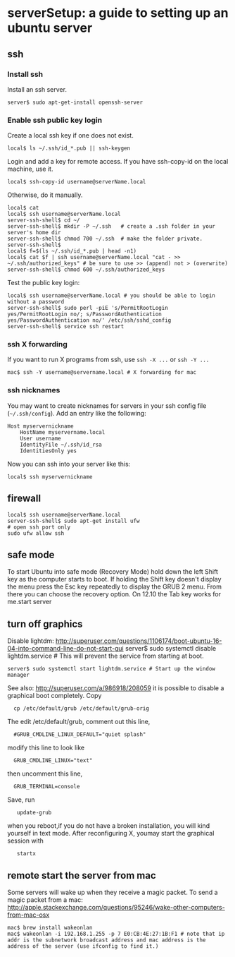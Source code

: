 # serverSetup: a guide to setting up an ubuntu server

## ssh

### Install ssh
Install an ssh server. 

    server$ sudo apt-get-install openssh-server

### Enable ssh public key login

Create a local ssh key if one does not exist.

    local$ ls ~/.ssh/id_*.pub || ssh-keygen

Login and add a key for remote access. 
If you have ssh-copy-id on the local machine, use it. 

    local$ ssh-copy-id username@serverName.local

Otherwise, do it manually.

    local$ cat 
    local$ ssh username@serverName.local
    server-ssh-shell$ cd ~/
    server-ssh-shell$ mkdir -P ~/.ssh   # create a .ssh folder in your server's home dir
    server-ssh-shell$ chmod 700 ~/.ssh  # make the folder private.
    server-ssh-shell$ 
    local$ f=$(ls ~/.ssh/id_*.pub | head -n1)
    local$ cat $f | ssh username@serverName.local "cat - >> ~/.ssh/authorized_keys" # be sure to use >> (append) not > (overwrite)
    server-ssh-shell$ chmod 600 ~/.ssh/authorized_keys
    
Test the public key login:

    local$ ssh username@serverName.local # you should be able to login without a password
    server-ssh-shell$ sudo perl -piE 's/PermitRootLogin yes/PermitRootLogin no/; s/PasswordAuthentication yes/PasswordAuthentication no/' /etc/ssh/sshd_config
    server-ssh-shell$ service ssh restart

### ssh X forwarding
If you want to run X programs from ssh, use `ssh -X ...` or `ssh -Y ...`

    mac$ ssh -Y username@servername.local # X forwarding for mac

### ssh nicknames
You may want to create nicknames for servers in your ssh config file (`~/.ssh/config`).
Add an entry like the following:

    Host myservernickname
        HostName myservername.local
        User username
        IdentityFile ~/.ssh/id_rsa
        IdentitiesOnly yes

Now you can ssh into your server like this:

    local$ ssh myservernickname

## firewall

    local$ ssh username@serverName.local
    server-ssh-shell$ sudo apt-get install ufw
    # open ssh port only
    sudo ufw allow ssh    

## safe mode

To start Ubuntu into safe mode (Recovery Mode) hold down the left Shift key as the computer starts to boot. If holding the Shift key doesn't display the menu press the Esc key repeatedly to display the GRUB 2 menu. From there you can choose the recovery option. On 12.10 the Tab key works for me.start server 

## turn off graphics

Disable lightdm: http://superuser.com/questions/1106174/boot-ubuntu-16-04-into-command-line-do-not-start-gui
    server$ sudo systemctl disable lightdm.service # This will prevent the service from starting at boot.
    
    server$ sudo systemctl start lightdm.service # Start up the window manager

See also: http://superuser.com/a/986918/208059
it is possible to disable a graphical boot completely. Copy

      cp /etc/default/grub /etc/default/grub-orig
The edit /etc/default/grub, comment out this line,

      #GRUB_CMDLINE_LINUX_DEFAULT="quiet splash"
modify this line to look like

      GRUB_CMDLINE_LINUX="text"
then uncomment this line,

      GRUB_TERMINAL=console
Save, run

       update-grub
when you reboot,if you do not have a broken installation, you will kind yourself in text mode. After reconfiguring X, youmay start the graphical session with

       startx


## remote start the server from mac

Some servers will wake up when they receive a magic packet. To send a magic packet from a mac: http://apple.stackexchange.com/questions/95246/wake-other-computers-from-mac-osx

    mac$ brew install wakeonlan
    mac$ wakeonlan -i 192.168.1.255 -p 7 E0:CB:4E:27:1B:F1 # note that ip addr is the subnetwork broadcast address and mac address is the address of the server (use ifconfig to find it.)
    

